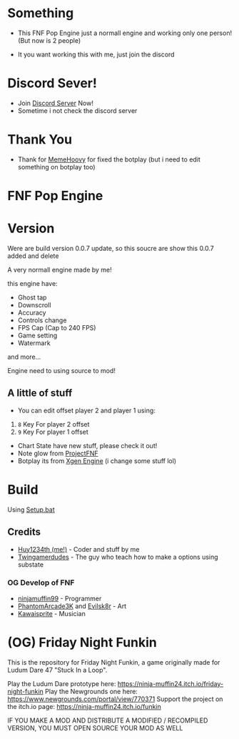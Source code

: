 # Something

- This FNF Pop Engine just a normall engine and working only one person! (But now is 2 people)

- It you want working this with me, just join the discord

# Discord Sever!

- Join [Discord Server](https://discord.gg/qJMrAQ4d) Now!
- Sometime i not check the discord server

# Thank You

- Thank for [MemeHoovy](https://twitter.com/meme_hoovy) for fixed the botplay (but i need to edit something on botplay too)
# FNF Pop Engine

# Version

Were are build version 0.0.7 update, so this soucre are show this 0.0.7 added and delete

A very normall engine made by me!

this engine have:

- Ghost tap
- Downscroll
- Accuracy
- Controls change
- FPS Cap (Cap to 240 FPS)
- Game setting
- Watermark

and more...

Engine need to using source to mod!

## A little of stuff

- You can edit offset player 2 and player 1 using:

1. `8` Key For player 2 offset
2. `9` Key For player 1 offset

- Chart State have new stuff, please check it out!
- Note glow from [ProjectFNF](https://github.com/aflacc/ProjectFNF)
- Botplay its from [Xgen Engine](https://github.com/Twingamerdudes/XGen) (i change some stuff lol)

# Build

Using [Setup.bat](https://gamebanana.com/tuts/13798)

## Credits

- [Huy1234th (me!)](https://gamebanana.com/members/1965608) - Coder and stuff by me
- [Twingamerdudes](https://www.youtube.com/c/Twingamerdudes) - The guy who teach how to make a options using substate

### OG Develop of FNF
- [ninjamuffin99](https://twitter.com/ninja_muffin99) - Programmer
- [PhantomArcade3K](https://twitter.com/phantomarcade3k) and [Evilsk8r](https://twitter.com/evilsk8r) - Art
- [Kawaisprite](https://twitter.com/kawaisprite) - Musician

# (OG) Friday Night Funkin

This is the repository for Friday Night Funkin, a game originally made for Ludum Dare 47 "Stuck In a Loop".

Play the Ludum Dare prototype here: https://ninja-muffin24.itch.io/friday-night-funkin
Play the Newgrounds one here: https://www.newgrounds.com/portal/view/770371
Support the project on the itch.io page: https://ninja-muffin24.itch.io/funkin

IF YOU MAKE A MOD AND DISTRIBUTE A MODIFIED / RECOMPILED VERSION, YOU MUST OPEN SOURCE YOUR MOD AS WELL
